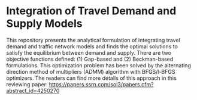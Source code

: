 # Integration of Travel Demand and Supply Models 
This repository presents the analytical formulation of integrating travel demand and traffic network models and finds the optimal solutions to satisfy the equilibrium between demand and supply. There are two objective functions defined: (1) Gap-based and (2) Beckman-based formulations. This optimization problem has been solved by the alternating direction method of multipliers (ADMM) algorithm with BFGS/l-BFGS optimizers. The readers can find more details of this approach in this reviewing paper: https://papers.ssrn.com/sol3/papers.cfm?abstract_id=4250270
